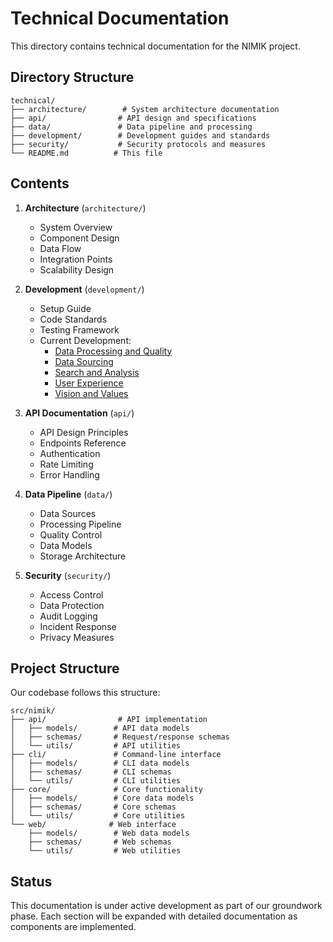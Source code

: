 # Technical Documentation

This directory contains technical documentation for the NIMIK project.

## Directory Structure

```
technical/
├── architecture/        # System architecture documentation
├── api/                # API design and specifications
├── data/               # Data pipeline and processing
├── development/        # Development guides and standards
├── security/           # Security protocols and measures
└── README.md          # This file
```

## Contents

1. **Architecture** (`architecture/`)
   - System Overview
   - Component Design
   - Data Flow
   - Integration Points
   - Scalability Design

2. **Development** (`development/`)
   - Setup Guide
   - Code Standards
   - Testing Framework
   - Current Development:
     - [Data Processing and Quality](development/NIMIK_Data_Processing_and_Quality.md)
     - [Data Sourcing](development/NIMIK_Data_Sourcing_and_Aggregation.md)
     - [Search and Analysis](development/NIMIK_Search_and_Analysis.md)
     - [User Experience](development/NIMIK_User_Experience.md)
     - [Vision and Values](development/NIMIK_Vision_and_Values.md)

3. **API Documentation** (`api/`)
   - API Design Principles
   - Endpoints Reference
   - Authentication
   - Rate Limiting
   - Error Handling

4. **Data Pipeline** (`data/`)
   - Data Sources
   - Processing Pipeline
   - Quality Control
   - Data Models
   - Storage Architecture

5. **Security** (`security/`)
   - Access Control
   - Data Protection
   - Audit Logging
   - Incident Response
   - Privacy Measures

## Project Structure

Our codebase follows this structure:

```
src/nimik/
├── api/                # API implementation
│   ├── models/        # API data models
│   ├── schemas/       # Request/response schemas
│   └── utils/         # API utilities
├── cli/               # Command-line interface
│   ├── models/        # CLI data models
│   ├── schemas/       # CLI schemas
│   └── utils/         # CLI utilities
├── core/              # Core functionality
│   ├── models/        # Core data models
│   ├── schemas/       # Core schemas
│   └── utils/         # Core utilities
└── web/              # Web interface
    ├── models/        # Web data models
    ├── schemas/       # Web schemas
    └── utils/         # Web utilities
```

## Status

This documentation is under active development as part of our groundwork phase. Each section will be expanded with detailed documentation as components are implemented.
